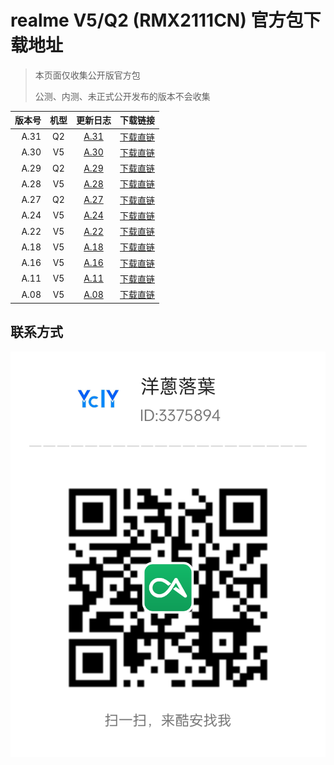 # realme V5/Q2 (RMX2111CN) 官方包下载地址

> 本页面仅收集公开版官方包
> 
> 公测、内测、未正式公开发布的版本不会收集

版本号   | 机型 | 更新日志 | 下载链接 |
-------:|:--------:|:-------:|:------
A.31     | Q2 | [A.31](A.31.md) | [下载直链](https://download.c.realme.com/osupdate/RMX2111_11_OTA_0310_all_JEmU4E3I6V6a.ozip)
A.30     | V5 | [A.30](A.30.md) | [下载直链](https://download.c.realme.com/osupdate/RMX2111_11_OTA_0300_all_bJRowbrIvv35.ozip)
A.29     | Q2 | [A.29](A.29.md) | [下载直链](https://download.c.realme.com/osupdate/RMX2111_11_OTA_0290_all_SPWCkIR28bC9.ozip)
A.28     | V5 | [A.28](A.28.md) | [下载直链](https://download.c.realme.com/osupdate/RMX2111_11_OTA_0280_all_bbjZxaJQWKaU.ozip)
A.27     | Q2 | [A.27](A.27.md) | [下载直链](https://download.c.realme.com/osupdate/RMX2111_11_OTA_0270_all_BvDO0UMfTIg7.ozip)
A.24     | V5 | [A.24](A.24.md) | [下载直链](https://download.c.realme.com/osupdate/RMX2111_11_OTA_0240_all_HuL4e2QCCj1K.ozip)
A.22     | V5 | [A.22](A.22.md) | [下载直链](https://download.c.realme.com/osupdate/RMX2111_11_OTA_0220_all_m3JrDuHCd9y2.ozip)
A.18     | V5 | [A.18](A.18.md) | [下载直链](https://download.c.realme.com/osupdate/RMX2111_11_OTA_0180_all_5bfdTuXpA4hF.ozip)
A.16     | V5 | [A.16](A.16.md) | [下载直链](https://download.c.realme.com/osupdate/RMX2111_11_OTA_0160_all_beZRdCTHtZIP.ozip)
A.11     | V5 | [A.11](A.11.md) | [下载直链](https://download.c.realme.com/osupdate/RMX2111_11_OTA_0100_all_XYS89N5XtuFq.ozip)
A.08     | V5 | [A.08](A.08.md) | [下载直链](https://download.c.realme.com/osupdate/RMX2111_11_OTA_0080_all_Z4ZThCKajyIs.ozip)

## 联系方式
![coolapk_ycly](coolapk.png)
